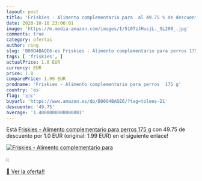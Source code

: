 ```yaml
---
layout: post
title: 'Friskies - Alimento complementario para  al 49.75 % de descuento'
date: 2020-10-10 23:06:01
image: 'https://m.media-amazon.com/images/I/510TzJHusjL._SL200_.jpg'
comments: true
category: ofertas
author: ring
slug: 'B00O4BAQE6-es Friskies - Alimento complementario para perros 175 g'
tags: [ 'friskies', ]
actualPrice: 1.0 EUR
currency: EUR
price: 1.0
comparePrice: 1.99 EUR
prodname: 'Friskies - Alimento complementario para perros  175 g'
country: 'es'
flag: '🇪🇸'
buyurl: 'https://www.amazon.es/dp/B00O4BAQE6/?tag=tolees-21'
descuento: '49.75'
average: '1.4000000000000001'
---
```


Está [Friskies - Alimento complementario para perros  175 g](https://www.amazon.es/dp/B00O4BAQE6/?tag=tolees-21) con 49.75 de descuento por 1.0 EUR (original: 1.99 EUR) en el siguiente enlace!

[![Friskies - Alimento complementario para ](https://m.media-amazon.com/images/I/510TzJHusjL._SL200_.jpg)](https://www.amazon.es/dp/B00O4BAQE6/?tag=tolees-21)

ℹ️:


[🛒 Ver la oferta!!](https://www.amazon.es/dp/B00O4BAQE6/?tag=tolees-21)
